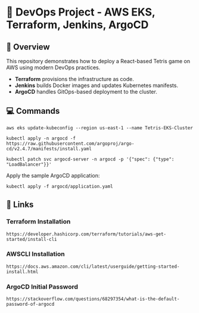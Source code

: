 # 🚀 DevOps Project - AWS EKS, Terraform, Jenkins, ArgoCD
## 🌟 Overview
This repository demonstrates how to deploy a React-based Tetris game on AWS using modern DevOps practices.
- **Terraform** provisions the infrastructure as code.
- **Jenkins** builds Docker images and updates Kubernetes manifests.
- **ArgoCD** handles GitOps-based deployment to the cluster.

## 💻 Commands

```
aws eks update-kubeconfig --region us-east-1 --name Tetris-EKS-Cluster
```

```
kubectl apply -n argocd -f https://raw.githubusercontent.com/argoproj/argo-cd/v2.4.7/manifests/install.yaml
```

```
kubectl patch svc argocd-server -n argocd -p '{"spec": {"type": "LoadBalancer"}}'
```

Apply the sample ArgoCD application:

```
kubectl apply -f argocd/application.yaml
```

## 🔗 Links

### Terraform Installation

```
https://developer.hashicorp.com/terraform/tutorials/aws-get-started/install-cli
```
### AWSCLI Installation

```
https://docs.aws.amazon.com/cli/latest/userguide/getting-started-install.html
```

### ArgoCD Initial Password

```
https://stackoverflow.com/questions/68297354/what-is-the-default-password-of-argocd
```


